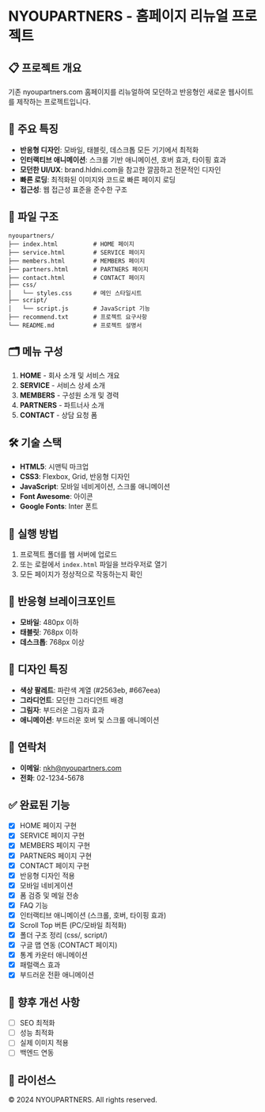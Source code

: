 # NYOUPARTNERS - 홈페이지 리뉴얼 프로젝트

## 📋 프로젝트 개요
기존 nyoupartners.com 홈페이지를 리뉴얼하여 모던하고 반응형인 새로운 웹사이트를 제작하는 프로젝트입니다.

## 🎯 주요 특징
- **반응형 디자인**: 모바일, 태블릿, 데스크톱 모든 기기에서 최적화
- **인터랙티브 애니메이션**: 스크롤 기반 애니메이션, 호버 효과, 타이핑 효과
- **모던한 UI/UX**: brand.hldni.com을 참고한 깔끔하고 전문적인 디자인
- **빠른 로딩**: 최적화된 이미지와 코드로 빠른 페이지 로딩
- **접근성**: 웹 접근성 표준을 준수한 구조

## 📁 파일 구조
```
nyoupartners/
├── index.html          # HOME 페이지
├── service.html        # SERVICE 페이지
├── members.html        # MEMBERS 페이지
├── partners.html       # PARTNERS 페이지
├── contact.html        # CONTACT 페이지
├── css/
│   └── styles.css      # 메인 스타일시트
├── script/
│   └── script.js       # JavaScript 기능
├── recommend.txt       # 프로젝트 요구사항
└── README.md           # 프로젝트 설명서
```

## 🗂 메뉴 구성
1. **HOME** - 회사 소개 및 서비스 개요
2. **SERVICE** - 서비스 상세 소개
3. **MEMBERS** - 구성원 소개 및 경력
4. **PARTNERS** - 파트너사 소개
5. **CONTACT** - 상담 요청 폼

## 🛠 기술 스택
- **HTML5**: 시맨틱 마크업
- **CSS3**: Flexbox, Grid, 반응형 디자인
- **JavaScript**: 모바일 네비게이션, 스크롤 애니메이션
- **Font Awesome**: 아이콘
- **Google Fonts**: Inter 폰트

## 🚀 실행 방법
1. 프로젝트 폴더를 웹 서버에 업로드
2. 또는 로컬에서 `index.html` 파일을 브라우저로 열기
3. 모든 페이지가 정상적으로 작동하는지 확인

## 📱 반응형 브레이크포인트
- **모바일**: 480px 이하
- **태블릿**: 768px 이하
- **데스크톱**: 768px 이상

## 🎨 디자인 특징
- **색상 팔레트**: 파란색 계열 (#2563eb, #667eea)
- **그라디언트**: 모던한 그라디언트 배경
- **그림자**: 부드러운 그림자 효과
- **애니메이션**: 부드러운 호버 및 스크롤 애니메이션

## 📧 연락처
- **이메일**: nkh@nyoupartners.com
- **전화**: 02-1234-5678

## ✅ 완료된 기능
- [x] HOME 페이지 구현
- [x] SERVICE 페이지 구현
- [x] MEMBERS 페이지 구현
- [x] PARTNERS 페이지 구현
- [x] CONTACT 페이지 구현
- [x] 반응형 디자인 적용
- [x] 모바일 네비게이션
- [x] 폼 검증 및 메일 전송
- [x] FAQ 기능
- [x] 인터랙티브 애니메이션 (스크롤, 호버, 타이핑 효과)
- [x] Scroll Top 버튼 (PC/모바일 최적화)
- [x] 폴더 구조 정리 (css/, script/)
- [x] 구글 맵 연동 (CONTACT 페이지)
- [x] 통계 카운터 애니메이션
- [x] 패럴랙스 효과
- [x] 부드러운 전환 애니메이션

## 🔄 향후 개선 사항
- [ ] SEO 최적화
- [ ] 성능 최적화
- [ ] 실제 이미지 적용
- [ ] 백엔드 연동

## 📄 라이선스
© 2024 NYOUPARTNERS. All rights reserved. 